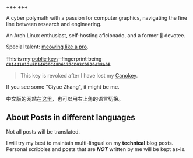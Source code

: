 +++
+++

A cyber polymath with a passion for computer graphics, navigating the fine line between research and engineering.

An Arch Linux enthusiast, self-hosting aficionado, and a former 🦀 devotee.

Special talent: [meowing like a pro](https://bucket.zcy.moe/meow.mp3).

~~This is my [public key](https://zcy.moe/public-key.pub)，fingerprint being `C814410124BD14629C48D6137CD93CD529A38A9B`~~

> This key is revoked after I have lost my [Canokey](https://www.canokeys.org/).

If you see some "Ciyue Zhang", it might be me.

中文版的网站在[这里](https://blog.zcy.moe)，也可以用右上角的语言切换。

## About Posts in different languages

Not all posts will be translated.

I will try my best to maintain multi-lingual on my **technical** blog posts. Personal scribbles and posts that are _**NOT**_ written by me will be kept as-is.
